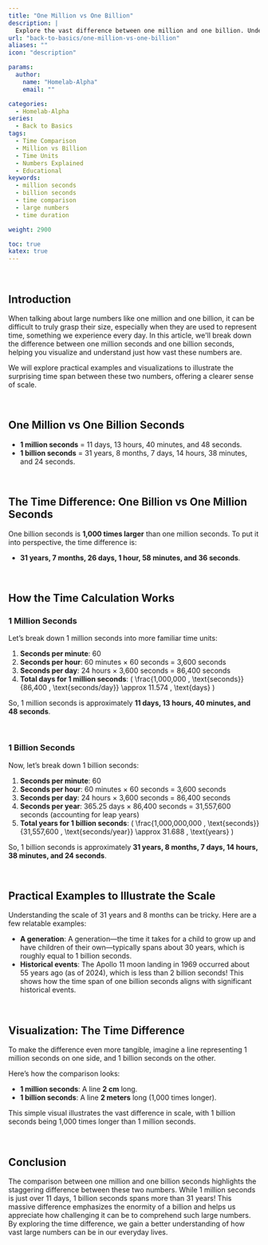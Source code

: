 ```yaml
---
title: "One Million vs One Billion"
description: |
  Explore the vast difference between one million and one billion. Understand how these large numbers relate to time, and gain a clearer perspective on the surprising scale of one billion seconds compared to one million seconds.
url: "back-to-basics/one-million-vs-one-billion"
aliases: ""
icon: "description"

params:
  author:
    name: "Homelab-Alpha"
    email: ""

categories:
  - Homelab-Alpha
series:
  - Back to Basics
tags:
  - Time Comparison
  - Million vs Billion
  - Time Units
  - Numbers Explained
  - Educational
keywords:
  - million seconds
  - billion seconds
  - time comparison
  - large numbers
  - time duration

weight: 2900

toc: true
katex: true
---
```


<br />

## Introduction

When talking about large numbers like one million and one billion, it can be
difficult to truly grasp their size, especially when they are used to represent
time, something we experience every day. In this article, we'll break down the
difference between one million seconds and one billion seconds, helping you
visualize and understand just how vast these numbers are.

We will explore practical examples and visualizations to illustrate the
surprising time span between these two numbers, offering a clearer sense of
scale.

<br />

## One Million vs One Billion Seconds

- **1 million seconds** = 11 days, 13 hours, 40 minutes, and 48 seconds.
- **1 billion seconds** = 31 years, 8 months, 7 days, 14 hours, 38 minutes, and
  24 seconds.

<br />

## The Time Difference: One Billion vs One Million Seconds

One billion seconds is **1,000 times larger** than one million seconds. To put
it into perspective, the time difference is:

- **31 years, 7 months, 26 days, 1 hour, 58 minutes, and 36 seconds**.

<br />

## How the Time Calculation Works

### 1 Million Seconds

Let’s break down 1 million seconds into more familiar time units:

1. **Seconds per minute**: 60
2. **Seconds per hour**: 60 minutes × 60 seconds = 3,600 seconds
3. **Seconds per day**: 24 hours × 3,600 seconds = 86,400 seconds
4. **Total days for 1 million seconds**: \( \frac{1,000,000 \,
   \text{seconds}}{86,400 \, \text{seconds/day}} \approx 11.574 \, \text{days}
   \)

So, 1 million seconds is approximately **11 days, 13 hours, 40 minutes, and 48
seconds**.

<br />

### 1 Billion Seconds

Now, let’s break down 1 billion seconds:

1. **Seconds per minute**: 60
2. **Seconds per hour**: 60 minutes × 60 seconds = 3,600 seconds
3. **Seconds per day**: 24 hours × 3,600 seconds = 86,400 seconds
4. **Seconds per year**: 365.25 days × 86,400 seconds = 31,557,600 seconds
   (accounting for leap years)
5. **Total years for 1 billion seconds**: \( \frac{1,000,000,000 \,
   \text{seconds}}{31,557,600 \, \text{seconds/year}} \approx 31.688 \,
   \text{years} \)

So, 1 billion seconds is approximately **31 years, 8 months, 7 days, 14 hours,
38 minutes, and 24 seconds**.

<br />

## Practical Examples to Illustrate the Scale

Understanding the scale of 31 years and 8 months can be tricky. Here are a few
relatable examples:

- **A generation**: A generation—the time it takes for a child to grow up and
  have children of their own—typically spans about 30 years, which is roughly
  equal to 1 billion seconds.
- **Historical events**: The Apollo 11 moon landing in 1969 occurred about 55
  years ago (as of 2024), which is less than 2 billion seconds! This shows how the
  time span of one billion seconds aligns with significant historical events.

<br />

## Visualization: The Time Difference

To make the difference even more tangible, imagine a line representing 1 million
seconds on one side, and 1 billion seconds on the other.

Here’s how the comparison looks:

- **1 million seconds**: A line **2 cm** long.
- **1 billion seconds**: A line **2 meters** long (1,000 times longer).

This simple visual illustrates the vast difference in scale, with 1 billion
seconds being 1,000 times longer than 1 million seconds.

<br />

## Conclusion

The comparison between one million and one billion seconds highlights the
staggering difference between these two numbers. While 1 million seconds is just
over 11 days, 1 billion seconds spans more than 31 years! This massive
difference emphasizes the enormity of a billion and helps us appreciate how
challenging it can be to comprehend such large numbers. By exploring the time
difference, we gain a better understanding of how vast large numbers can be in
our everyday lives.
